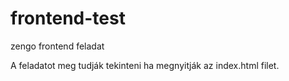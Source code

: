 # frontend-test
zengo frontend feladat

A feladatot meg tudják tekinteni ha megnyitják az index.html filet.
